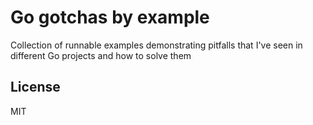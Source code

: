 # Go gotchas by example

Collection of runnable examples demonstrating pitfalls that I've seen in different Go projects and how to solve them

## License
MIT